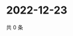 # 2022-12-23

共 0 条

<!-- BEGIN WEIBO -->
<!-- 最后更新时间 Fri Dec 23 2022 05:12:19 GMT+0800 (China Standard Time) -->

<!-- END WEIBO -->
